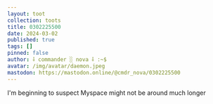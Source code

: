 ```yaml
---
layout: toot
collection: toots
title: 0302225500
date: 2024-03-02
published: true
tags: []
pinned: false
author: ⸸ commander ░ nova ⸸ :~$
avatar: /img/avatar/daemon.jpeg
mastodon: https://mastodon.online/@cmdr_nova/0302225500
---
```


I'm beginning to suspect Myspace might not be around much longer
